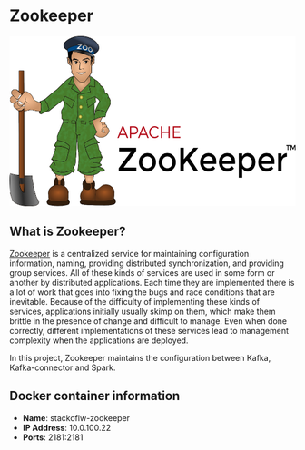 # Zookeeper

<img src="./project-overview/images/zookeeper-logo.png" width="600" height="300"/>

## What is Zookeeper?

<a href="https://zookeeper.apache.org/">Zookeeper</a> is a centralized service for maintaining configuration information, naming, providing distributed synchronization, and providing group services. All of these kinds of services are used in some form or another by distributed applications. Each time they are implemented there is a lot of work that goes into fixing the bugs and race conditions that are inevitable. Because of the difficulty of implementing these kinds of services, applications initially usually skimp on them, which make them brittle in the presence of change and difficult to manage. Even when done correctly, different implementations of these services lead to management complexity when the applications are deployed.

In this project, Zookeeper maintains the configuration between Kafka, Kafka-connector and Spark.

## Docker container information

- **Name**: stackoflw-zookeeper
- **IP Address**: 10.0.100.22
- **Ports**: 2181:2181